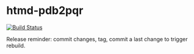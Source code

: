 # htmd-pdb2pqr

[![Build Status](https://travis-ci.org/Acellera/conda-pdb2pqr.svg?branch=master)](https://travis-ci.org/Acellera/conda-pdb2pqr)

Release reminder: commit changes, tag, commit a last change to trigger rebuild.

